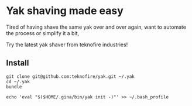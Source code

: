 # Yak shaving made easy

Tired of having shave the same yak over and over again, want to automate the process or simplify it a bit,

Try the latest yak shaver from teknofire industries!

## Install

    git clone git@github.com:teknofire/yak.git ~/.yak
    cd ~/.yak
    bundle

    echo 'eval "$($HOME/.gina/bin/yak init -)"' >> ~/.bash_profile

